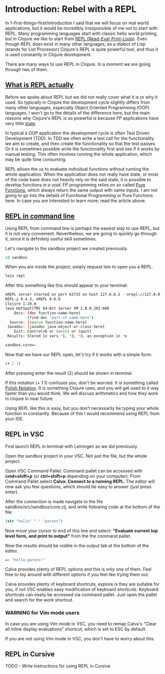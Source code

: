 # Introduction: Rebel with a REPL

In 1-first-things-first/introduction I said that we will focus on real world applications,
but it would be incredibly irresponsible of me not to start with REPL.
Many programming languages start with classic hello world printing,
but in Clojure we like to start from [REPL (Read-Eval-Print-Loop)](https://en.wikipedia.org/wiki/Read%E2%80%93eval%E2%80%93print_loop).
Even though REPL does exist in many other languages,
as a dialect of Lisp (stands for List Processor) Clojure's REPL is quite powerful tool,
and thus it is used constantly in Clojure development.

There are many ways to use REPL in Clojure.
In a moment we are going through two of them.

## [What is REPL actually](https://clojure.org/guides/repl/introduction)

Before we spoke about REPL but we did not really cover what it is or why it used.
So typically in Clojure the development cycle slightly differs from many other languages,
especially Object Oriented Programming (OOP) languages.
I won't go to the details of the difference here,
but the main reasons why Clojure's REPL is so powerful is because FP applications have very little [state](https://en.wikipedia.org/wiki/State_(computer_science)).

In typical a OOP application the development cycle is often Test Driven Development (TDD).
In TDD we often write a test call for the functionality we aim to create,
and then create the functionality so that the test passes.
Or it is sometimes possible write the functionality first and see if it works by manual testing.
This often involves running the whole application,
which may be quite time consuming.

REPL allows the us to evaluate individual functions without running the whole application.
When the application does not really have state,
or most of the code base does not heavily rely on the said state,
it is possible to develop functions *in a void*.
FP programming relies on so called [Pure Functions](https://en.wikipedia.org/wiki/Pure_function),
which always return the same output with same inputs.
I am not going to go into the details of Functional Programming or Pure Functions here.
In case you are interested to learn more,
read the article above.

## [REPL in command line](https://clojure.org/guides/repl/launching_a_basic_repl#_leiningen)

Using REPL from command line is perhaps the easiest way to use REPL,
but it is not very convenient.
Nevertheless, we are going to quickly go through it,
since it is definitely useful skill sometimes.

Let's navigate to the sandbox project we created previously.

```bash
cd sandbox
```

When you are inside the project, simply request lein to open you a REPL.

```bash
lein repl
```

After this something like this should appear to your terminal:

```bash
nREPL server started on port 63715 on host 127.0.0.1 - nrepl://127.0.0.1:63715
REPL-y 0.4.3, nREPL 0.6.0
Clojure 1.10.0
Java HotSpot(TM) 64-Bit Server VM 1.8.0_202-b08
    Docs: (doc function-name-here)
          (find-doc "part-of-name-here")
  Source: (source function-name-here)
 Javadoc: (javadoc java-object-or-class-here)
    Exit: Control+D or (exit) or (quit)
 Results: Stored in vars *1, *2, *3, an exception in *e

sandbox.core=>
```

Now that we have our REPL open,
let's try if it works with a simple form:

```clojure
(+ 1 1)
```

After pressing enter the result (2) should be shown in terminal.

If this notation (+ 1 1) confuses you,
don't be worried.
It is something called [Polish Notation](https://en.wikipedia.org/wiki/Polish_notation).
It is something Clojure uses,
and you will get used to it way faster than you would think.
We will discuss arithmetics and how they work in clojure in near future.

Using REPL like this is easy,
but you don't necessarily be typing your whole function in constantly.
Because of this I would recommend using REPL from your IDE.

## REPL in VSC

First launch REPL in terminal with Leiningen as we did previously.

Open the sandbox project in your VSC.
Not just the file, but the whole project.

Open VSC Command Pallet.
Command pallet can be accessed with **cmd+shift+p** (or **ctrl+shift+p** depending on your computer).
From Command Pallet select **Calva: Connect to a running REPL**.
The editor will now ask you few questions, which should be easy to answer (just press enter).

After the connection is made navigate to the file sandbox/src/sandbox/core.clj,
and write following code at the bottom of the file:

```clojure
(str "hello" "-" "parens")
```

Now move your cursor to end of this line and select:
**"Evaluate current top level form, and print to output"**
from the the command pallet.

Now the results should be visible in the output tab at the bottom of the editor.

```bash
=> "hello-parens!"
```

Calva provides plenty of REPL options and this is only one of them.
Feel free to toy around with different options if you feel like trying them out.

Calva provides plenty of keyboard shortcuts, explore is they are suitable for you,
if not VSC enables easy modification of keyboard shortcuts.
Keyboard shortcuts can easily be accessed via command pallet.
Just open the pallet and search for the work shortcut.

### WARNING for Vim mode users

In case you are using Vim mode in VSC,
you need to remap Calva's "Clear all inline display evaluations" shortcut,
which is set to ESC by default.

If you are not using Vim mode in VSC, you don't have to worry about this.

## REPL in Cursive

TODO - Write instructions for using REPL in Cursive